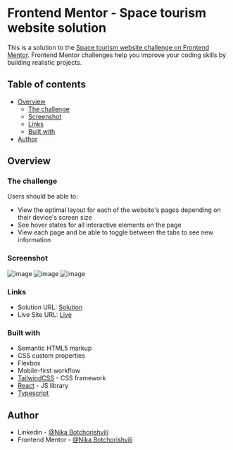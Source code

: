 # Frontend Mentor - Space tourism website solution

This is a solution to the [Space tourism website challenge on Frontend Mentor](https://www.frontendmentor.io/challenges/space-tourism-multipage-website-gRWj1URZ3). Frontend Mentor challenges help you improve your coding skills by building realistic projects. 

## Table of contents

- [Overview](#overview)
  - [The challenge](#the-challenge)
  - [Screenshot](#screenshot)
  - [Links](#links)
  - [Built with](#built-with)
- [Author](#author)
## Overview

### The challenge

Users should be able to:

- View the optimal layout for each of the website's pages depending on their device's screen size
- See hover states for all interactive elements on the page
- View each page and be able to toggle between the tabs to see new information

### Screenshot

![image](https://github.com/NikaBotchorishvili/advice-generator/assets/58900787/64a92d5e-798c-49e5-a0a3-ef133950b33e)
![image](https://github.com/NikaBotchorishvili/advice-generator/assets/58900787/011e26f7-dbad-43ff-95d5-a1ce672fe8b1)
![image](https://github.com/NikaBotchorishvili/advice-generator/assets/58900787/44c212a2-c95b-441c-b16a-bd76a11c80c4)


### Links

- Solution URL: [Solution](https://www.frontendmentor.io/solutions/advice-generator-built-with-react-cyD5HOaB5t)
- Live Site URL: [Live](https://advice-generator-pi-three.vercel.app/)

### Built with

- Semantic HTML5 markup
- CSS custom properties
- Flexbox
- Mobile-first workflow
- [TailwindCSS](https://tailwindcss.com/) - CSS framework
- [React](https://reactjs.org/) - JS library
- [Typescript](https://www.typescriptlang.org/)

## Author

- Linkedin - [@Nika Botchorishvili](https://www.linkedin.com/in/nika-botchorishvili-a27b09234/)
- Frontend Mentor - [@Nika Botchorishvili](https://www.frontendmentor.io/profile/NikaBotchorishvili)
